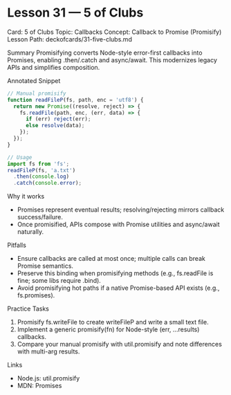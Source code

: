 # Lesson 31 — 5 of Clubs
Card: 5 of Clubs
Topic: Callbacks
Concept: Callback to Promise (Promisify)
Lesson Path: deckofcards/31-five-clubs.md

Summary
Promisifying converts Node-style error-first callbacks into Promises, enabling .then/.catch and async/await. This modernizes legacy APIs and simplifies composition.

Annotated Snippet
```js
// Manual promisify
function readFileP(fs, path, enc = 'utf8') {
  return new Promise((resolve, reject) => {
    fs.readFile(path, enc, (err, data) => {
      if (err) reject(err);
      else resolve(data);
    });
  });
}

// Usage
import fs from 'fs';
readFileP(fs, 'a.txt')
  .then(console.log)
  .catch(console.error);
```

Why it works
- Promises represent eventual results; resolving/rejecting mirrors callback success/failure.
- Once promisified, APIs compose with Promise utilities and async/await naturally.

Pitfalls
- Ensure callbacks are called at most once; multiple calls can break Promise semantics.
- Preserve this binding when promisifying methods (e.g., fs.readFile is fine; some libs require .bind).
- Avoid promisifying hot paths if a native Promise-based API exists (e.g., fs.promises).

Practice Tasks
1) Promisify fs.writeFile to create writeFileP and write a small text file.
2) Implement a generic promisify(fn) for Node-style (err, ...results) callbacks.
3) Compare your manual promisify with util.promisify and note differences with multi-arg results.

Links
- Node.js: util.promisify
- MDN: Promises